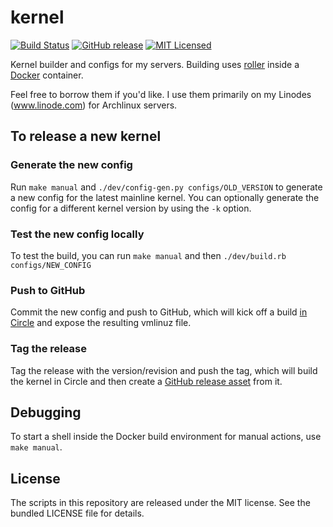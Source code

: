 kernel
=======

[![Build Status](https://img.shields.io/travis/com/dock0/kernel.svg)](https://travis-ci.com/dock0/kernel)
[![GitHub release](https://img.shields.io/github/release/dock0/kernel.svg)](https://github.com/dock0/kernel/releases)
[![MIT Licensed](http://img.shields.io/badge/license-MIT-green.svg)](https://tldrlegal.com/license/mit-license)

Kernel builder and configs for my servers. Building uses [roller](https://github.com/akerl/roller) inside a [Docker](https://docker.com) container.

Feel free to borrow them if you'd like. I use them primarily on my Linodes (www.linode.com) for Archlinux servers.

## To release a new kernel

### Generate the new config

Run `make manual` and `./dev/config-gen.py configs/OLD_VERSION` to generate a new config for the latest mainline kernel. You can optionally generate the config for a different kernel version by using the `-k` option.

### Test the new config locally

To test the build, you can run `make manual` and then `./dev/build.rb configs/NEW_CONFIG`

### Push to GitHub

Commit the new config and push to GitHub, which will kick off a build [in Circle](https://travis-ci.com/dock0/kernel/tree/master) and expose the resulting vmlinuz file.

### Tag the release

Tag the release with the version/revision and push the tag, which will build the kernel in Circle and then create a [GitHub release asset](https://github.com/dock0/kernel/releases) from it.

## Debugging

To start a shell inside the Docker build environment for manual actions, use `make manual`.

## License

The scripts in this repository are released under the MIT license. See the bundled LICENSE file for details.

